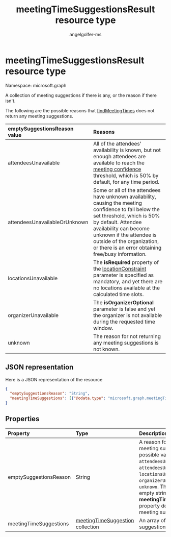 ﻿---
title: "meetingTimeSuggestionsResult resource type"
description: "A collection of meeting suggestions if there is any, or the reason if there isn't."
localization_priority: Normal
author: "angelgolfer-ms"
ms.prod: "outlook"
doc_type: resourcePageType
---

# meetingTimeSuggestionsResult resource type

Namespace: microsoft.graph

A collection of meeting suggestions if there is any, or the reason if there isn't.

The following are the possible reasons that [findMeetingTimes](../api/user-findmeetingtimes.md) does not return any meeting suggestions.

| **emptySuggestionsReason value** | **Reasons**                                                                                                                                                                                                                                                                                     |
| :------------------------------- | :---------------------------------------------------------------------------------------------------------------------------------------------------------------------------------------------------------------------------------------------------------------------------------------------- |
| attendeesUnavailable             | All of the attendees' availability is known, but not enough attendees are available to reach the [meeting confidence](../api/user-findmeetingtimes.md#the-confidence-of-a-meeting-suggestion) threshold, which is 50% by default, for any time period.                                          |
| attendeesUnavailableOrUnknown    | Some or all of the attendees have unknown availability, causing the meeting confidence to fall below the set threshold, which is 50% by default. Attendee availability can become unknown if the attendee is outside of the organization, or there is an error obtaining free/busy information. |
| locationsUnavailable             | The **isRequired** property of the [locationConstraint](locationconstraint.md) parameter is specified as mandatory, and yet there are no locations available at the calculated time slots.                                                                                                      |
| organizerUnavailable             | The **isOrganizerOptional** parameter is false and yet the organizer is not available during the requested time window.                                                                                                                                                                         |
| unknown                          | The reason for not returning any meeting suggestions is not known.                                                                                                                                                                                                                              |

## JSON representation

Here is a JSON representation of the resource

<!-- {
  "blockType": "resource",
  "optionalProperties": [

  ],
  "@odata.type": "microsoft.graph.meetingTimeSuggestionsResult"
}-->

```json
{
  "emptySuggestionsReason": "String",
  "meetingTimeSuggestions": [{"@odata.type": "microsoft.graph.meetingTimeSuggestion"}]
}

```

## Properties

| Property               | Type                                                         | Description                                                                                                                                                                                                                                                                                                           |
| :--------------------- | :----------------------------------------------------------- | :-------------------------------------------------------------------------------------------------------------------------------------------------------------------------------------------------------------------------------------------------------------------------------------------------------------------- |
| emptySuggestionsReason | String                                                       | A reason for not returning any meeting suggestions. The possible values are: `attendeesUnavailable`, `attendeesUnavailableOrUnknown`, `locationsUnavailable`, `organizerUnavailable`, or `unknown`. This property is an empty string if the **meetingTimeSuggestions** property does include any meeting suggestions. |
| meetingTimeSuggestions | [meetingTimeSuggestion](meetingtimesuggestion.md) collection | An array of meeting suggestions.                                                                                                                                                                                                                                                                                      |

<!-- uuid: 8fcb5dbc-d5aa-4681-8e31-b001d5168d79
2015-10-25 14:57:30 UTC -->

<!-- {
  "type": "#page.annotation",
  "description": "meetingTimeSuggestionsResult resource",
  "keywords": "",
  "section": "documentation",
  "tocPath": ""
}-->
